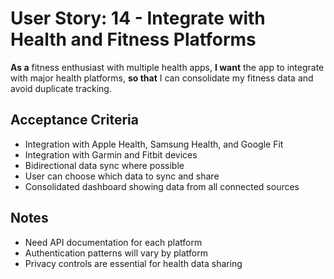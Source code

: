 # User Story: 14 - Integrate with Health and Fitness Platforms

**As a** fitness enthusiast with multiple health apps,
**I want** the app to integrate with major health platforms,
**so that** I can consolidate my fitness data and avoid duplicate tracking.

## Acceptance Criteria

* Integration with Apple Health, Samsung Health, and Google Fit
* Integration with Garmin and Fitbit devices
* Bidirectional data sync where possible
* User can choose which data to sync and share
* Consolidated dashboard showing data from all connected sources

## Notes

* Need API documentation for each platform
* Authentication patterns will vary by platform
* Privacy controls are essential for health data sharing